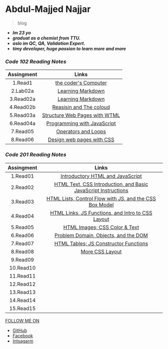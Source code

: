 # Abdul-Majjed Najjar 
 
 >blog 
 
- ***Im 23 yo***
-  ***graduat as a chemist from TTU.***
- ***aslo im QC, QA, Validation Expert.***
- ***timy developer, huge  passion to learn more and more***

### *Code *102* Reading Notes*

|     Assingment   |              Links                                   |
|:----------------:|:----------------------------------------------------:|
|   1.Read1        | [the coder's Computer](https://abdulmajjed.github.io/Reading-Notes/code102/Read1)             |
|   2.Lab02a       | [Learning Markdown](https://abdulmajjed.github.io/Reading-Notes/code102/lab02a)               |
|   3.Read02a      | [Learning Markdown](https://abdulmajjed.github.io/Reading-Notes/code102/read02a)              |
|   4.Read02b      | [Reasisin and The coloud](https://abdulmajjed.github.io/Reading-Notes/code102/read02b)        |
|   5.Read03a      | [Structure Web Pages with WTML](https://abdulmajjed.github.io/Reading-Notes/code102/read03a)  |
|   6.Read04a      | [Programming with JavaScript](https://abdulmajjed.github.io/Reading-Notes/code102/read04a)    |
|   7.Read05       | [Operators and Loops](https://abdulmajjed.github.io/Reading-Notes/code102/read05)             |
|   8.Read06       | [Design web pages with CSS](https://abdulmajjed.github.io/Reading-Notes/code102/read06)       |

### *Code *201* Reading Notes* 

|   Assingment     |              Links                                                                                                           |
|:----------------:|:----------------------------------------------------------------------------------------------------------------------------:|
|   1.Read01       |[Introductory HTML and JavaScript](https://abdulmajjed.github.io/Reading-Notes/code201/read01)                                |
|   2.Read02       |[HTML Text, CSS Introduction, and Basic JavaScript Instructions](https://abdulmajjed.github.io/Reading-Notes/code201/read02)  |
|   3.Read03       |[HTML Lists, Control Flow with JS, and the CSS Box Model](https://abdulmajjed.github.io/Reading-Notes/code201/read03)         |
|   4.Read04       |[HTML Links, JS Functions, and Intro to CSS Layout](https://abdulmajjed.github.io/Reading-Notes/code201/read04)               |
|   5.Read05       |[HTML Images; CSS Color & Text](https://abdulmajjed.github.io/Reading-Notes/code201/read05)                                   |
|   6.Read06       |[Problem Domain, Objects, and the DOM](https://abdulmajjed.github.io/Reading-Notes/code201/read06)                            |
|   7.Read07       |[HTML Tables; JS Constructor Functions](https://abdulmajjed.github.io/Reading-Notes/code201/read07)                           |
|   8.Read08       |[More CSS Layout](https://abdulmajjed.github.io/Reading-Notes/code201/read08)                                                 |
|   9.Read09       |                                                                                                                              |
|  10.Read10       |                                                                                                                              |
|  11.Read11       |                                                                                                                              |
|  12.Read12       |                                                                                                                              |
|  13.Read13       |                                                                                                                              | 
|  14.Read14       |                                                                                                                              |
|  15.Read15       |                                                                                                                              |



 


  [FOLLOW ME ON](https://github.com/abdulmajjed/Reading-Notes)
 
- [GitHub](https://github.com/abdulmajjed)
- [Facebook](https://www.facebook.com/majjed10)
- [Intsagarm](https://www.instagram.com/abdulmajjed_/?fbclid=IwAR0iYuMTYAAh4irZvk7A1CeRxXAmVLsX0IIQLJF_1OmyfT7FJ9_fohajNEs)
